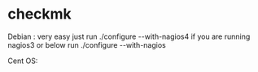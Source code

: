# checkmk

Debian : 
very easy just run ./configure --with-nagios4 if you are running nagios3 or below run ./configure --with-nagios

Cent OS:
